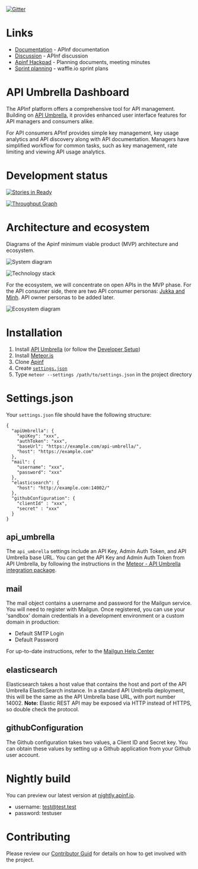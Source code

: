 [![Gitter](https://img.shields.io/badge/GITTER-JOIN_CHAT_%E2%86%92-1dce73.svg)](https://gitter.im/apinf/public)

# Links
- [Documentation](http://apinf.org/docs) - APInf documentation
- [Discussion](http://community.apinf.io) - APInf discussion
- [Apinf Hackpad](http://apinf.hackpad.com) - Planning documents, meeting minutes
- [Sprint planning](https://waffle.io/apinf/api-umbrella-dashboard) - waffle.io sprint plans

# API Umbrella Dashboard
The APInf platform offers a comprehensive tool for API management. Building on [API Umbrella](http://nrel.github.io/api-umbrella/), it provides enhanced user interface features for API managers and consumers alike.

For API consumers APInf provides simple key management, key usage analytics and API discovery along with API documentation. Managers have simplified workflow for common tasks, such as key management, rate limiting and viewing API usage analytics.


# Development status
[![Stories in Ready](https://badge.waffle.io/apinf/api-umbrella-dashboard.png?label=ready&title=Ready)](https://waffle.io/apinf/api-umbrella-dashboard)

[![Throughput Graph](https://graphs.waffle.io/apinf/api-umbrella-dashboard/throughput.svg)](https://waffle.io/apinf/api-umbrella-dashboard/metrics)

# Architecture and ecosystem
Diagrams of the Apinf minimum viable product (MVP) architecture and ecosystem.

![System diagram](https://cdn.rawgit.com/apinf/api-umbrella-dashboard/master/docs/outreach/system-diagram-simplified.svg)

![Technology stack](https://cdn.rawgit.com/apinf/api-umbrella-dashboard/master/docs/outreach/technology-stack.svg)

For the ecosystem, we will concentrate on open APIs in the MVP phase. For the API consumer side, there are two API consumer personas: [Jukka and Minh](https://cdn.rawgit.com/apinf/api-umbrella-dashboard/master/docs/UX/APINF%20consumer%20personas.pdf). API owner personas to be added later.

![Ecosystem diagram](https://cdn.rawgit.com/apinf/api-umbrella-dashboard/master/docs/APINF_MVP_ecosystem.svg)

# Installation

1. Install [API Umbrella](http://apiumbrella.io/download/) (or follow the [Developer Setup](http://apiumbrella.io/docs/development-setup/))
2. Install [Meteor.js](https://www.meteor.com/install)
3. Clone [Apinf](https://github.com/apinf/api-umbrella-dashboard)
4. Create [`settings.json`](#Settings.json)
5. Type `meteor --settings /path/to/settings.json` in the project directory

# Settings.json

Your `settings.json` file should have the following structure:

```
{
  "apiUmbrella": {
    "apiKey": "xxx",
    "authToken": "xxx",
    "baseUrl": "https://example.com/api-umbrella/",
    "host": "https://example.com"
  },
  "mail": {
    "username": "xxx",
    "password": "xxx"
  },
  "elasticsearch": {
    "host": "http://example.com:14002/"
  },
  "githubConfiguration": {
    "clientId" : "xxx",
    "secret" : "xxx"
  }
}
```

## api_umbrella
The `api_umbrella` settings include an API Key, Admin Auth Token, and API Umbrella base URL. You can get the API Key and Admin Auth Token from API Umbrella, by following the instructions in the [Meteor - API Umbrella integration package](https://github.com/brylie/meteor-api-umbrella#installation).

## mail
The mail object contains a username and password for the Mailgun service. You will need to register with Mailgun. Once registered, you can use your 'sandbox' domain credentials in a development environment or a custom domain in production:

* Default SMTP Login
* Default Password

For up-to-date instructions, refer to the [Mailgun Help Center](https://help.mailgun.com/hc/en-us)

## elasticsearch
Elasticsearch takes a host value that contains the host and port of the API Umbrella ElasticSearch instance. In a standard API Umbrella deployment, this will be the same as the API Umbrella base URL, with port number 14002. **Note:** Elastic REST API may be exposed via HTTP instead of HTTPS, so double check the protocol.

## githubConfiguration
The Github configuration takes two values, a Client ID and Secret key. You can obtain these values by setting up a Github application from your Github user account.

# Nightly build
You can preview our latest version at [nightly.apinf.io](http://nightly.apinf.io).

* username: test@test.test
* password: testuser

# Contributing
Please review our [Contributor Guid](https://github.com/apinf/docs/blob/master/docs/develop/contributing.md) for details on how to get involved with the project.

